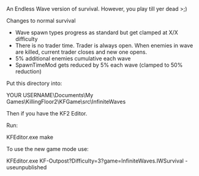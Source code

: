 An Endless Wave version of survival. However, you play till yer dead >;)

Changes to normal survival

* Wave spawn types progress as standard but get clamped at X/X difficulty
* There is no trader time. Trader is always open. When enemies in wave are killed, current trader closes and new one opens.
* 5% additional enemies cumulative each wave
* SpawnTimeMod gets reduced by 5% each wave (clamped to 50% reduction)

Put this directory into:

YOUR USERNAME\Documents\My Games\KillingFloor2\KFGame\src\InfiniteWaves

Then if you have the KF2 Editor.

Run:

KFEditor.exe make

To use the new game mode use:

KFEditor.exe KF-Outpost?Difficulty=3?game=InfiniteWaves.IWSurvival -useunpublished


